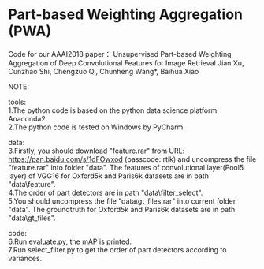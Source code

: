 # Part-based Weighting Aggregation (PWA)
Code for our AAAI2018 paper：
Unsupervised Part-based Weighting Aggregation of Deep Convolutional Features for Image Retrieval
Jian Xu, Cunzhao Shi, Chengzuo Qi, Chunheng Wang*, Baihua Xiao

NOTE:

tools:
</br>1.The python code is based on the python data science platform Anaconda2.
</br>2.The python code is tested on Windows by PyCharm.


data:
</br>3.Firstly, you should download "feature.rar" from URL: https://pan.baidu.com/s/1dFOwxod (passcode: rtik) and uncompress the file "feature.rar" into folder "data". The features of convolutional layer(Pool5 layer) of VGG16 for Oxford5k and Paris6k datasets are in path "data\feature". 
</br>4.The order of part detectors are in path "data\filter_select".
</br>5.You should uncompress the file "data\gt_files.rar" into current folder "data". The groundtruth for Oxford5k and Paris6k datasets are in path "data\gt_files".


code:
</br>6.Run evaluate.py, the mAP is printed.
</br>7.Run select_filter.py to get the order of part detectors according to variances. 
